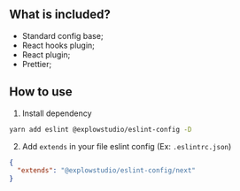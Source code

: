 ## What is included?

- Standard config base;
- React hooks plugin;
- React plugin;
- Prettier;

## How to use

1. Install dependency

```bash
yarn add eslint @explowstudio/eslint-config -D
```

2. Add `extends` in your file eslint config (Ex: `.eslintrc.json`)

```json
{
  "extends": "@explowstudio/eslint-config/next"
}
```